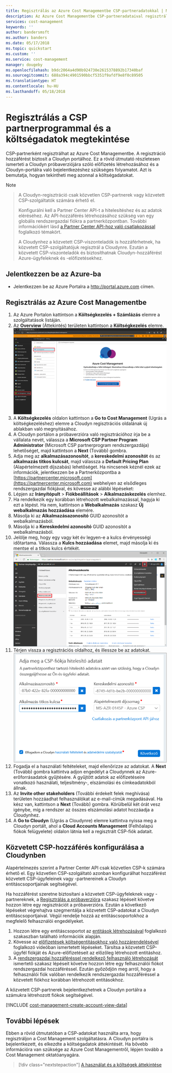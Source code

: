 ```yaml
---
title: Regisztrálás az Azure Cost Managementbe CSP-partneradatokkal | Microsoft Docs
description: Az Azure Cost Managementbe CSP-partneradataival regisztrálhat.
services: cost-management
keywords: ''
author: bandersmsft
ms.author: banders
ms.date: 05/17/2018
ms.topic: quickstart
ms.custom: ''
ms.service: cost-management
manager: dougeby
ms.openlocfilehash: b9dc2064a4d90b924730e2615378892b17340baf
ms.sourcegitcommit: 688a394c4901590bbcf5351f9afdf9e8f0c89505
ms.translationtype: HT
ms.contentlocale: hu-HU
ms.lasthandoff: 05/18/2018
---
```

# <a name="register-with-the-csp-partner-program-and-view-cost-data"></a>Regisztrálás a CSP partnerprogrammal és a költségadatok megtekintése

CSP-partnerként regisztrálhat az Azure Cost Managementbe. A regisztráció hozzáférést biztosít a Cloudyn portálhoz. Ez a rövid útmutató részletesen ismerteti a Cloudyn próbaverziójára szóló előfizetés létrehozásához és a Cloudyn-portálra való bejelentkezéshez szükséges folyamatot. Azt is bemutatja, hogyan tekintheti meg azonnal a költségadatokat.


>[!NOTE]

>A Cloudyn-regisztráció csak közvetlen CSP-partnerek vagy közvetett CSP-szolgáltatók számára érhető el.
>
>Konfigurálni kell a Partner Center API-t a hitelesítéshez és az adatok eléréséhez. Az API-hozzáférés létrehozásához szükség van egy globális rendszergazdai fiókra a partnerközpontban.
További információkért lásd [a Partner Center API-hoz való csatlakozással](https://msdn.microsoft.com/library/partnercenter/mt709136.aspx) foglalkozó témakört.
>
>A Cloudynhez a közvetett CSP-viszonteladók is hozzáférhetnek, ha közvetett CSP-szolgáltatójuk regisztrál a Cloudynre. Ezután a közvetett CSP-viszonteladók és biztosíthatnak Cloudyn-hozzáférést Azure-ügyfeleknek és -előfizetésekhez.

## <a name="log-in-to-azure"></a>Jelentkezzen be az Azure-ba

- Jelentkezzen be az Azure Portalra a http://portal.azure.com címen.

## <a name="register-with-azure-cost-management"></a>Regisztrálás az Azure Cost Managementbe

1. Az Azure Portalon kattintson a **Költségkezelés + Számlázás** elemre a szolgáltatások listáján.
2. Az **Overview** (Áttekintés) területen kattintson a **Költségkezelés** elemre.  
    ![Költségkezelés oldal](./media/quick-register-csp/cost-mgt-billing-service.png)
3. A **Költségkezelés** oldalon kattintson a **Go to Cost Management** (Ugrás a költségkezeléshez) elemre a Cloudyn regisztrációs oldalának új ablakban való megnyitásához.
4. A Cloudyn portálon a próbaverzióra való regisztrációhoz írja be a vállalata nevét, válassza a **Microsoft CSP Partner Program Administrator** (Microsoft CSP partnerprogram rendszergazdája) lehetőséget, majd kattintson a **Next** (Tovább) gombra.  
5. Adja meg az **alkalmazásazonosítót**, a **kereskedelmi azonosítót** és az **alkalmazás titkos kulcsát**, majd válassza a **Default Pricing Plan** (Alapértelmezett díjszabás) lehetőséget. Ha nincsenek kéznél ezek az információk, jelentkezzen be a Partnerközpontba a [https://partnercenter.microsoft.com](https://partnercenter.microsoft.com) webhelyen az elsődleges rendszergazdai fiókjával, és kövesse az alábbi lépéseket:
  1. Lépjen az **Irányítópult** > **Fiókbeállítások** > **Alkalmazáskezelés** elemhez.
  2. Ha rendelkezik egy korábban létrehozott webalkalmazással, hagyja ki ezt a lépést. Ha nem, kattintson a **Webalkalmazás** szakasz **Új webalkalmazás hozzáadása** elemére.
  3. Másolja ki az **Alkalmazásazonosító** GUID azonosítót a webalkalmazásból.
  4. Másolja ki a **Kereskedelmi azonosító** GUID azonosítót a webalkalmazásból.
  5. Jelölje meg, hogy egy vagy két év legyen-e a kulcs érvényességi időtartama. Válassza a **Kulcs hozzáadása** elemet, majd másolja ki és mentse el a titkos kulcs értékét.  
    ![CSP-partnerközpont](./media/quick-register-csp/csp-partner-center.png)
  6. Térjen vissza a regisztrációs oldalhoz, és illessze be az adatokat.  
      ![CSP-fiók hitelesítő adatai](./media/quick-register-csp/csp-reg.png)
6. Fogadja el a használati feltételeket, majd ellenőrizze az adatokat. A **Next** (Tovább) gombra kattintva adjon engedélyt a Cloudynnek az Azure-erőforrásadatok gyűjtésére. A gyűjtött adatok az előfizetéseire vonatkozó használati, teljesítmény-, elszámolási és címkeadatokból állnak.  
7. Az **Invite other stakeholders** (További érdekelt felek meghívása) területen hozzáadhat felhasználókat az e-mail-címük megadásával. Ha kész van, kattintson a **Next** (Tovább) gombra. Körülbelül két órát vesz igénybe, míg a rendszer az összes elszámolási adatot hozzáadja a Cloudynhez.
8. A **Go to Cloudyn** (Ugrás a Cloudynre) elemre kattintva nyissa meg a Cloudyn portált, ahol a **Cloud Accounts Management** (Felhőalapú fiókok felügyelete) oldalon látnia kell a regisztrált CSP-fiók adatait.

## <a name="configure-indirect-csp-access-in-cloudyn"></a>Közvetett CSP-hozzáférés konfigurálása a Cloudynben

Alapértelmezés szerint a Partner Center API csak közvetlen CSP-k számára érhető el. Egy közvetlen CSP-szolgáltató azonban konfigurálhat hozzáférést közvetett CSP-ügyfeleinek vagy -partnereinek a Cloudyn entitáscsoportjainak segítségével.

Ha hozzáférést szeretne biztosítani a közvetett CSP-ügyfeleknek vagy -partnereknek, a [Regisztrálás a próbaverzióra](#create-a-trial-registration) szakasz lépéseit követve hozzon létre egy regisztrációt a próbaverzióra. Ezután a következő lépéseket végrehajtva szegmentálja a közvetett CSP-adatokat a Cloudyn entitáscsoportjaival. Végül rendelje hozzá az entitáscsoportokhoz a megfelelő felhasználói engedélyeket.

1. Hozzon létre egy entitáscsoportot az [entitások létrehozásával](tutorial-user-access.md#create-and-manage-entities) foglalkozó szakaszban található információk alapján.
2. Kövesse az [előfizetések költségentitásokhoz való hozzárendelésével](https://support.cloudyn.com/hc/en-us/articles/115005139425-Video-Assigning-subscriptions-to-Cost-Entities) foglalkozó videóban ismertetett lépéseket. Társítsa a közvetett CSP-ügyfél fiókját és Azure-előfizetéseit az előzőleg létrehozott entitáshoz.
3. A [rendszergazdai hozzáféréssel rendelkező felhasználó létrehozását](tutorial-user-access.md#create-a-user-with-admin-access) ismertető szakasz lépéseit követve hozzon létre egy felhasználói fiókot rendszergazdai hozzáféréssel. Ezután győződjön meg arról, hogy a felhasználói fiók valóban rendelkezik rendszergazdai hozzáféréssel a közvetett fiókhoz korábban létrehozott entitásokhoz.

A közvetett CSP-partnerek bejelentkezhetnek a Cloudyn portálra a számukra létrehozott fiókok segítségével.


[!INCLUDE [cost-management-create-account-view-data](../../includes/cost-management-create-account-view-data.md)]

## <a name="next-steps"></a>További lépések

Ebben a rövid útmutatóban a CSP-adatokat használta arra, hogy regisztráljon a Cost Management szolgáltatásra. A Cloudyn portálra is bejelentkezett, és elkezdte a költségadatok áttekintését. Ha bővebb információra van szüksége az Azure Cost Managementről, lépjen tovább a Cost Management oktatóanyagára.

> [!div class="nextstepaction"]
> [A használat és a költségek áttekintése](./tutorial-review-usage.md)
